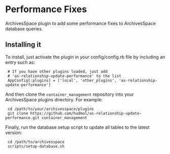 Performance Fixes
=================

ArchivesSpace plugin to add some performance fixes to ArchivesSpace
database queries.

## Installing it

To install, just activate the plugin in your config/config.rb file by
including an entry such as:

     # If you have other plugins loaded, just add
     # 'as-relationship-update-performance' to the list
     AppConfig[:plugins] = ['local', 'other_plugins', 'as-relationship-update-performance']

And then clone the `container_management` repository into your
ArchivesSpace plugins directory.  For example:

     cd /path/to/your/archivesspace/plugins
     git clone https://github.com/hudmol/as-relationship-update-performance.git container_management

Finally, run the database setup script to update all tables to the latest version:

     cd /path/to/archivesspace
     scripts/setup-database.sh
